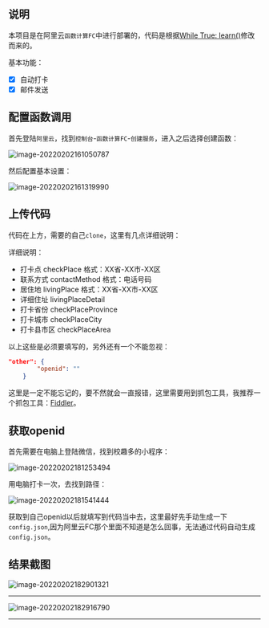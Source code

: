 ## 说明

本项目是在阿里云`函数计算FC`中进行部署的，代码是根据[While True: learn()](https://battlehawk233.cn/post/64.html)修改而来的。

基本功能：

- [x] 自动打卡
- [x] 邮件发送

## 配置函数调用

首先登陆`阿里云`，找到`控制台`-`函数计算FC`-`创建服务`，进入之后选择创建函数：

![image-20220202161050787](https://cdn.zengchen233.cn/img/202202021610898.png)

然后配置基本设置：

![image-20220202161319990](https://cdn.zengchen233.cn/img/202202021613075.png)

## 上传代码

代码在上方，需要的自己`clone`，这里有几点详细说明：

 详细说明：

- 打卡点 checkPlace 格式：XX省-XX市-XX区
- 联系方式 contactMethod 格式：电话号码
- 居住地 livingPlace 格式：XX省-XX市-XX区
- 详细住址 livingPlaceDetail
- 打卡省份 checkPlaceProvince
- 打卡城市 checkPlaceCity
- 打卡县市区 checkPlaceArea

以上这些是必须要填写的，另外还有一个不能忽视：

```json
"other": {
        "openid": ""
    }
```

这里是一定不能忘记的，要不然就会一直报错，这里需要用到抓包工具，我推荐一个抓包工具：[Fiddler](https://www.telerik.com/fiddler/fiddler-everywhere)。

## 获取openid

首先需要在电脑上登陆微信，找到校趣多的小程序：

![image-20220202181253494](https://cdn.zengchen233.cn/img/202202021812542.png)

用电脑打卡一次，去找到路径：

![image-20220202181541444](https://cdn.zengchen233.cn/img/202202021815541.png)

获取到自己openid以后就填写到代码当中去，这里最好先手动生成一下`config.json`,因为阿里云FC那个里面不知道是怎么回事，无法通过代码自动生成`config.json`。

## 结果截图

![image-20220202182901321](https://cdn.zengchen233.cn/img/202202021829414.png)

------

![image-20220202182916790](https://cdn.zengchen233.cn/img/202202021829832.png)

------

